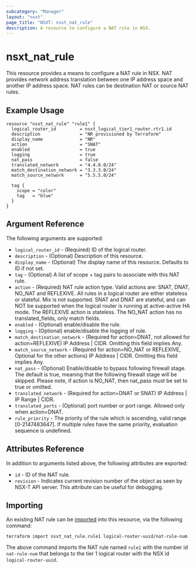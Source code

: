 ```yaml
---
subcategory: "Manager"
layout: "nsxt"
page_title: "NSXT: nsxt_nat_rule"
description: A resource to configure a NAT rule in NSX.
---
```


# nsxt_nat_rule

This resource provides a means to configure a NAT rule in NSX. NAT provides network address translation between one IP address space and another IP address space. NAT rules can be destination NAT or source NAT rules.

## Example Usage

```hcl
resource "nsxt_nat_rule" "rule1" {
  logical_router_id         = nsxt_logical_tier1_router.rtr1.id
  description               = "NR provisioned by Terraform"
  display_name              = "NR"
  action                    = "SNAT"
  enabled                   = true
  logging                   = true
  nat_pass                  = false
  translated_network        = "4.4.0.0/24"
  match_destination_network = "3.3.3.0/24"
  match_source_network      = "5.5.5.0/24"

  tag {
    scope = "color"
    tag   = "blue"
  }
}
```

## Argument Reference

The following arguments are supported:

* `logical_router_id` - (Required) ID of the logical router.
* `description` - (Optional) Description of this resource.
* `display_name` - (Optional) The display name of this resource. Defaults to ID if not set.
* `tag` - (Optional) A list of scope + tag pairs to associate with this NAT rule.
* `action` - (Required) NAT rule action type. Valid actions are: SNAT, DNAT, NO_NAT and REFLEXIVE. All rules in a logical router are either stateless or stateful. Mix is not supported. SNAT and DNAT are stateful, and can NOT be supported when the logical router is running at active-active HA mode. The REFLEXIVE action is stateless. The NO_NAT action has no translated_fields, only match fields.
* `enabled` - (Optional) enable/disable the rule.
* `logging` - (Optional) enable/disable the logging of rule.
* `match_destination_network` - (Required for action=DNAT, not allowed for action=REFLEXIVE) IP Address | CIDR. Omitting this field implies Any.
* `match_source_network` - (Required for action=NO_NAT or REFLEXIVE, Optional for the other actions) IP Address | CIDR. Omitting this field implies Any.
* `nat_pass` - (Optional) Enable/disable to bypass following firewall stage. The default is true, meaning that the following firewall stage will be skipped. Please note, if action is NO_NAT, then nat_pass must be set to true or omitted.
* `translated_network` - (Required for action=DNAT or SNAT) IP Address | IP Range | CIDR.
* `translated_ports` - (Optional) port number or port range. Allowed only when action=DNAT.
* `rule_priority` - The priority of the rule which is ascending, valid range [0-2147483647]. If multiple rules have the same priority, evaluation sequence is undefined.


## Attributes Reference

In addition to arguments listed above, the following attributes are exported:

* `id` - ID of the NAT rule.
* `revision` - Indicates current revision number of the object as seen by NSX-T API server. This attribute can be useful for debugging.

## Importing

An existing NAT rule can be [imported][docs-import] into this resource, via the following command:

[docs-import]: /docs/import/index.html

```
terraform import nsxt_nat_rule.rule1 logical-router-uuid/nat-rule-num
```

The above command imports the NAT rule named `rule1` with the number id `nat-rule-num` that belongs to the tier 1 logical router with the NSX id `logical-router-uuid`.
